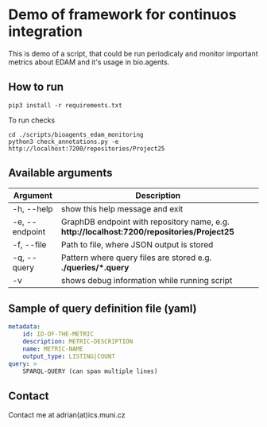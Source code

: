 # Demo of framework for continuos integration
This is demo of a script, that could be run periodicaly and monitor important metrics about EDAM and it's usage in bio.agents.

## How to run
```
pip3 install -r requirements.txt
```
To run checks
```
cd ./scripts/bioagents_edam_monitoring
python3 check_annotations.py -e http://localhost:7200/repositories/Project25
```
## Available arguments
| Argument       | Description                                                                                  |
|----------------|----------------------------------------------------------------------------------------------|
| -h, --help     | show this help message and exit                                                              |
| -e, --endpoint | GraphDB endpoint with repository name, e.g. __http://localhost:7200/repositories/Project25__ |
| -f, --file     | Path to file, where JSON output is stored                                                    |
| -q, --query    | Pattern where query files are stored e.g. __./queries/*.query__                              |
| -v             | shows debug information while running script                                                 |

## Sample of query definition file (yaml)
```yaml
metadata:
    id: ID-OF-THE-METRIC
    description: METRIC-DESCRIPTION
    name: METRIC-NAME
    output_type: LISTING|COUNT
query: >
    SPARQL-QUERY (can span multiple lines)
```

## Contact
Contact me at adrian(at)ics.muni.cz